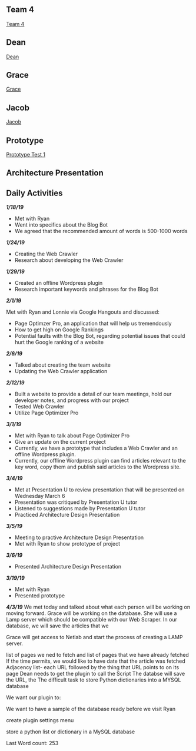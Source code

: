 ## Team 4
<!DOCTYPE html>
<html>
<body>
<a href="https://github.com/stripedmustard/Team4/edit/master/index.md">Team 4</a>	
</body>
</html>

## Dean
<html>
<body>
		<a href="https://github.com/stripedmustard/Team4/blob/master/Dean/Dean.md">Dean</a>	
	</body>
	</html>
	
## Grace
<html>
<body>
	<a href="https://github.com/stripedmustard/Team4/blob/master/Grace/Grace.md">Grace</a>	
</body>
</html>




## Jacob
<html>
<body>
	<a href="https://github.com/stripedmustard/Team4/blob/master/Jacob/Jacob.md">Jacob</a>
 
</body>
</html>

## Prototype
<html>
<body>
	<a href="https://www.youtube.com/watch?v=KMXrVrTFd3Y">Prototype Test 1</a>
</body>
</html>

## Architecture Presentation
<html>
<body>

</body>
</html>



## Daily Activities
**_1/18/19_**
- Met with Ryan
- Went into specifics about the Blog Bot
- We agreed that the recommended amount of words is 500-1000 words

**_1/24/19_**
- Creating the Web Crawler
- Research about developing the Web Crawler


**_1/29/19_**
- Created an offline Wordpress plugin
- Research important keywords and phrases for the Blog Bot

**_2/1/19_**<p>
Met with Ryan and Lonnie via Google Hangouts and discussed:<p>
- Page Optimzer Pro, an application that will help us tremendously
- How to get high on Google Rankings
- Potential faults with the Blog Bot, regarding potential issues that could hurt the Google ranking of a website

**_2/6/19_**
- Talked about creating the team website
- Updating the Web Crawler application

**_2/12/19_**
- Built a website to provide a detail of our team meetings, hold our developer notes, and progress with our project
- Tested Web Crawler
- Utilize Page Optimizer Pro

**_3/1/19_**
- Met with Ryan to talk about Page Optimizer Pro
- Give an update on the current project
- Currently, we have a prototype that includes a Web Crawler and an offline Wordpress plugin.
- Currently, our offline Wordpress plugin can find articles relevant to the key word, copy them and publish said articles to the Wordpress site. 

**_3/4/19_**
- Met at Presentation U to review presentation that will be presented on Wednesday March 6
- Presentation was critiqued by Presentation U tutor
- Listened to suggestions made by Presentation U tutor
- Practiced Architecture Design Presentation

**_3/5/19_**
- Meeting to practive Architecture Design Presentation
- Met with Ryan to show prototype of project

**_3/6/19_**
- Presented Architecture Design Presentation

**_3/19/19_**
- Met with Ryan
- Presented prototype

**_4/3/19_**
We met today and talked about what each person will be working on moving forward. Grace will be working on the database. She will use a Lamp server which should be compatible with our Web Scraper. In our database, we will save the articles that we

Grace will get access to Netlab and start the process of creating a LAMP server. 

list of pages we ned to fetch and list of pages that we have already fetched
If the time permits, we would like to have date that the article was fetched
Adjacency list- each URL followed by the thing that URL points to on its page
Dean needs to get the plugin to call the Script
The databse will save the URL, the 
The difficult task to store Python dictionaries into a MYSQL database

We want our plugin to:
	
	
	
We want to have a sample of the database ready before we visit Ryan

create plugin settings menu


store a python list or dictionary in a MySQL database

Last Word count: 253
